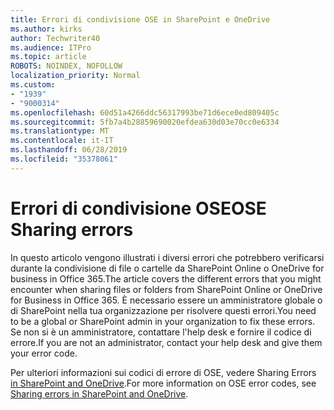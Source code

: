 ```yaml
---
title: Errori di condivisione OSE in SharePoint e OneDrive
ms.author: kirks
author: Techwriter40
ms.audience: ITPro
ms.topic: article
ROBOTS: NOINDEX, NOFOLLOW
localization_priority: Normal
ms.custom:
- "1939"
- "9000314"
ms.openlocfilehash: 60d51a4266ddc56317993be71d6ece0ed809405c
ms.sourcegitcommit: 5fb7a4b28859690020efdea630d03e70cc0e6334
ms.translationtype: MT
ms.contentlocale: it-IT
ms.lasthandoff: 06/28/2019
ms.locfileid: "35378061"
---
```

# <a name="ose-sharing-errors"></a><span data-ttu-id="8a5a6-102">Errori di condivisione OSE</span><span class="sxs-lookup"><span data-stu-id="8a5a6-102">OSE Sharing errors</span></span>

<span data-ttu-id="8a5a6-103">In questo articolo vengono illustrati i diversi errori che potrebbero verificarsi durante la condivisione di file o cartelle da SharePoint Online o OneDrive for business in Office 365.</span><span class="sxs-lookup"><span data-stu-id="8a5a6-103">The article covers the different errors that you might encounter when sharing files or folders from SharePoint Online or OneDrive for Business in Office 365.</span></span> <span data-ttu-id="8a5a6-104">È necessario essere un amministratore globale o di SharePoint nella tua organizzazione per risolvere questi errori.</span><span class="sxs-lookup"><span data-stu-id="8a5a6-104">You need to be a global or SharePoint admin in your organization to fix these errors.</span></span> <span data-ttu-id="8a5a6-105">Se non si è un amministratore, contattare l'help desk e fornire il codice di errore.</span><span class="sxs-lookup"><span data-stu-id="8a5a6-105">If you are not an administrator, contact your help desk and give them your error code.</span></span>

<span data-ttu-id="8a5a6-106">Per ulteriori informazioni sui codici di errore di OSE, vedere Sharing Errors [in SharePoint and OneDrive](https://docs.microsoft.com/sharepoint/sharepoint-onedrive-error-message).</span><span class="sxs-lookup"><span data-stu-id="8a5a6-106">For more information on OSE error codes, see [Sharing errors in SharePoint and OneDrive](https://docs.microsoft.com/sharepoint/sharepoint-onedrive-error-message).</span></span>
